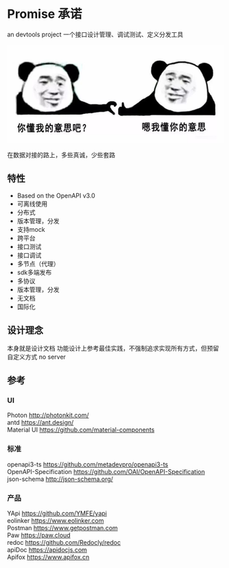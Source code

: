 # Promise 承诺

an devtools project
一个接口设计管理、调试测试、定义分发工具

![You know,](./appaaa/renderer/view/welcome/youknow.jpg)

在数据对接的路上，多些真诚，少些套路

## 特性
* Based on the OpenAPI v3.0
* 可离线使用
* 分布式
* 版本管理，分发
* 支持mock
* 跨平台
* 接口测试
* 接口调试
* 多节点（代理）
* sdk多端发布
* 多协议
* 版本管理，分发
* 无文档
* 国际化

## 设计理念
本身就是设计文档
功能设计上参考最佳实践，不强制追求实现所有方式，但预留自定义方式
no server

##  参考
### UI
Photon http://photonkit.com/<br />
antd https://ant.design/<br />
Material UI https://github.com/material-components<br />
### 标准
openapi3-ts https://github.com/metadevpro/openapi3-ts<br />
OpenAPI-Specification https://github.com/OAI/OpenAPI-Specification<br />
json-schema http://json-schema.org/<br />
### 产品
YApi https://github.com/YMFE/yapi<br />
eolinker https://www.eolinker.com<br />
Postman https://www.getpostman.com<br />
Paw https://paw.cloud<br />
redoc https://github.com/Redocly/redoc<br />
apiDoc https://apidocjs.com<br />
Apifox https://www.apifox.cn<br />

